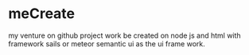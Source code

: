 # meCreate
my venture on github
project work be created on node js and html with framework sails or meteor semantic ui as the ui frame work.
